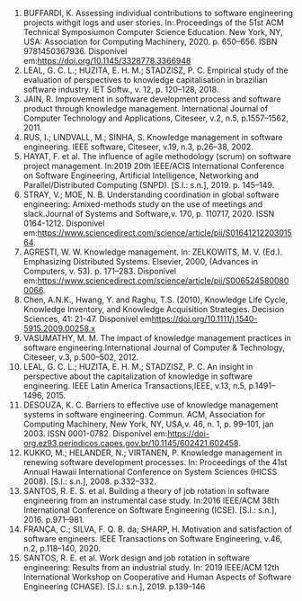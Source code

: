 1. BUFFARDI, K. Assessing individual contributions to software engineering projects withgit logs and user stories. In:.Proceedings  of  the  51st  ACM  Technical  Symposiumon Computer Science Education. New York, NY, USA: Association for Computing Machinery, 2020. p. 650–656. ISBN 9781450367936. Disponível em:<https://doi.org/10.1145/3328778.3366948>
2. LEAL, G. C. L.; HUZITA, E. H. M.; STADZISZ, P. C. Empirical study of the evaluation of perspectives to knowledge capitalisation in brazilian software industry. IET Softw., v. 12, p. 120–128, 2018.
3. JAIN, R. Improvement in software development process and software product through knowledge management. International Journal of Computer Technology and Applications, Citeseer, v.2, n.5, p.1557–1562, 2011.
4. RUS, I.; LINDVALL, M.; SINHA, S. Knowledge management in software engineering. IEEE software, Citeseer, v.19, n.3, p.26–38, 2002.
5. HAYAT, F. et al. The influence of agile methodology (scrum) on software project management. In:2019 20th IEEE/ACIS International Conference on Software Engineering, Artificial Intelligence, Networking and Parallel/Distributed Computing (SNPD). [S.l.:  s.n.], 2019. p. 145–149.
6. STRAY, V.; MOE, N. B. Understanding coordination in global software engineering:  Amixed-methods study on the use of meetings and slack.Journal of Systems and Software,v.  170,  p.  110717,  2020.  ISSN  0164-1212.  Disponível em:<https://www.sciencedirect.com/science/article/pii/S0164121220301564>.
7. AGRESTI, W. W. Knowledge management. In: ZELKOWITS, M. V. (Ed.). Emphasizing Distributed Systems. Elsevier, 2000, (Advances in Computers, v. 53). p. 171–283. Disponível em:<https://www.sciencedirect.com/science/article/pii/S0065245800800066>.
8. Chen, A.N.K., Hwang, Y. and Raghu, T.S. (2010), Knowledge Life Cycle, Knowledge Inventory, and Knowledge Acquisition Strategies. Decision Sciences, 41: 21-47. Disponível em<https://doi.org/10.1111/j.1540-5915.2009.00258.x>
9. VASUMATHY, M. M. The impact of knowledge management practices in software engineering.International Journal of Computer & Technology, Citeseer, v.3, p.500–502, 2012.
10. LEAL, G. C. L.; HUZITA, E. H. M.; STADZISZ, P. C. An insight in perspective about the capitalization of knowledge in software engineering. IEEE Latin America Transactions,IEEE, v.13, n.5, p.1491–1496, 2015.
11. DESOUZA, K. C. Barriers to effective use of knowledge management systems in software engineering. Commun. ACM, Association for Computing Machinery, New York, NY, USA,v. 46, n. 1, p. 99–101, jan 2003. ISSN 0001-0782. Disponível em:<https://doi-org.ez93.periodicos.capes.gov.br/10.1145/602421.602458>.
12. KUKKO, M.; HELANDER, N.; VIRTANEN, P. Knowledge management in renewing software development processes. In: Proceedings of the 41st Annual Hawaii International Conference on System Sciences (HICSS 2008). [S.l.: s.n.], 2008. p.332–332.
13. SANTOS, R. E. S. et al. Building a theory of job rotation in software engineering from an instrumental case study. In:2016 IEEE/ACM 38th International Conference on Software Engineering (ICSE). [S.l.: s.n.], 2016. p.971–981.
14. FRANÇA, C.;  SILVA, F. Q. B. da;  SHARP, H. Motivation and satisfaction of software engineers. IEEE Transactions on Software Engineering, v.46, n.2, p.118–140, 2020.
15. SANTOS, R. E. et al. Work design and job rotation in software engineering: Results from an industrial study. In: 2019 IEEE/ACM 12th International Workshop on Cooperative and Human Aspects of Software Engineering (CHASE). [S.l.: s.n.], 2019. p.139–146